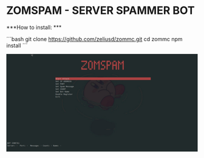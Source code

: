 # ZOMSPAM - SERVER SPAMMER BOT

***How to install: ***

´´´bash
git clone https://github.com/zeliusd/zommc.git
cd zommc
npm install 
´´´

![Image](./preview.jpg)
